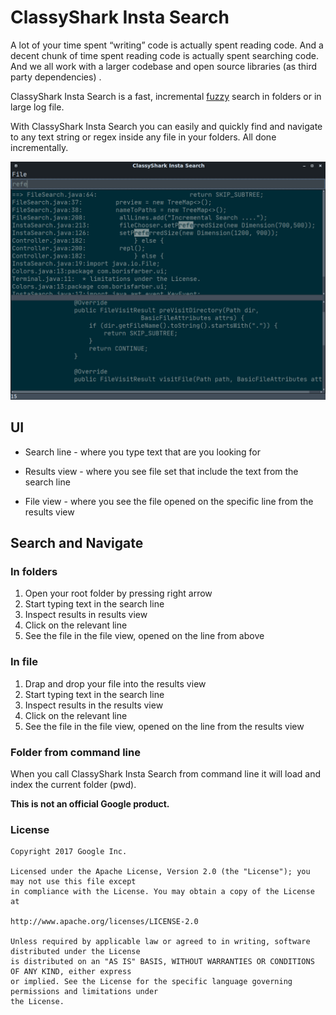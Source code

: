 # ClassyShark Insta Search

A lot of your time spent “writing” code is actually spent reading code. And a decent chunk of time spent
reading code is actually spent searching code. And we all work with a larger codebase and open source 
libraries (as third party dependencies) .

ClassyShark Insta Search is a fast, incremental [fuzzy](https://en.wikipedia.org/wiki/Approximate_string_matching) search in folders or in large log file.

With ClassyShark Insta Search you can easily and quickly find and navigate
to any text string or regex inside any file in your folders. All done
incrementally.

![Image of ClassySearch](https://github.com/borisf/insta-search/blob/master/images/InstaSearch.png)

## UI
* Search line - where you type text that are you looking for

* Results view - where you see file set that include the text from
the search line

* File view - where you see the file opened on the specific line from the
results view

## Search and Navigate

### In folders

1. Open your root folder by pressing right arrow
2. Start typing text in the search line
3. Inspect results in results view
4. Click on the relevant line
5. See the file in the file view, opened on the line from above

### In file

1. Drap and drop your file into the results view
2. Start typing text in the search line
3. Inspect results in the results view
4. Click on the relevant line
5. See the file in the file view, opened on the line from
the results view

### Folder from command line
When you call ClassyShark Insta Search from command line it will load 
and index the current folder (pwd).


**This is not an official Google product.**

### License

```
Copyright 2017 Google Inc.

Licensed under the Apache License, Version 2.0 (the "License"); you may not use this file except
in compliance with the License. You may obtain a copy of the License at

http://www.apache.org/licenses/LICENSE-2.0

Unless required by applicable law or agreed to in writing, software distributed under the License
is distributed on an "AS IS" BASIS, WITHOUT WARRANTIES OR CONDITIONS OF ANY KIND, either express
or implied. See the License for the specific language governing permissions and limitations under
the License.
```
